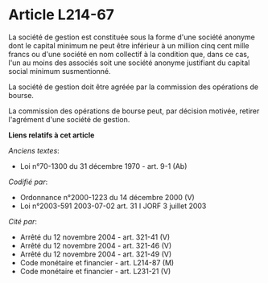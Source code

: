 # Article L214-67

La société de gestion est constituée sous la forme d'une société anonyme dont le capital minimum ne peut être inférieur à un
million cinq cent mille francs ou d'une société en nom collectif à la condition que, dans ce cas, l'un au moins des associés
soit une société anonyme justifiant du capital social minimum susmentionné.

La société de gestion doit être agréée par la commission des opérations de bourse.

La commission des opérations de bourse peut, par décision motivée, retirer l'agrément d'une société de gestion.

**Liens relatifs à cet article**

_Anciens textes_:

  - Loi n°70-1300 du 31 décembre 1970 - art. 9-1 (Ab)

_Codifié par_:

  - Ordonnance n°2000-1223 du 14 décembre 2000 (V)
  - Loi n°2003-591 2003-07-02 art. 31 I JORF 3 juillet 2003

_Cité par_:

  - Arrêté du 12 novembre 2004 - art. 321-41 (V)
  - Arrêté du 12 novembre 2004 - art. 321-46 (V)
  - Arrêté du 12 novembre 2004 - art. 321-49 (V)
  - Code monétaire et financier - art. L214-87 (M)
  - Code monétaire et financier - art. L231-21 (V)
